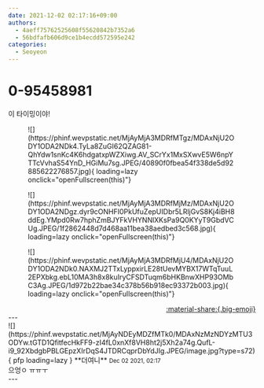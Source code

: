 ```yaml
---
date: 2021-12-02 02:17:16+09:00
authors:
  - 4aeff75762525608f55620842b7352a6
  - 56bdfafb606d9ce1b4ecdd572595e242
categories:
  - Seoyeon
---
```


# 0-95458981

<div class="post-container" markdown="1">
<div class="content-container md-sidebar__scrollwrap" markdown="1">

이 타이밍이야!
<figure markdown="1">
![](https://phinf.wevpstatic.net/MjAyMjA3MDRfMTgz/MDAxNjU2ODY1ODA2NDk4.TyLa8ZuGI62QZAG81-QhYdw1snKc4K6hdgatxpWZXiwg.AV_SCrYx1MxSXwvE5W6npYTTcVvhaS54YnD_HGiMu7sg.JPEG/40890f0fbea54f338de5d92885622276857.jpg){ loading=lazy onclick="openFullscreen(this)"}
</figure>

<figure markdown="1">
![](https://phinf.wevpstatic.net/MjAyMjA3MDRfMjMz/MDAxNjU2ODY1ODA2NDgz.dyr9cONHFI0PkUfuZepUIDbr5LRljGvS8Kj4iBH8ddEg.YMpd0Rw7hphZmBJYFkVHYNNlXKsPa9Q0KYyT9GbdVCUg.JPEG/1f2862448d7d468aa11bea38aedbed3c568.jpg){ loading=lazy onclick="openFullscreen(this)"}
</figure>

<figure markdown="1">
![](https://phinf.wevpstatic.net/MjAyMjA3MDRfMjU4/MDAxNjU2ODY1ODA2NDk0.NAXMJ2TTxLyppxirLE28tUevMYBX17WTqTuuL2EPXbkg.ebL10MA3h8x8kuIryCFSDTuqm6bHKBnwXHP93OMbC3Ag.JPEG/1d972b22bae34c378b56b918ec93372b003.jpg){ loading=lazy onclick="openFullscreen(this)"}
</figure>


</div>
</div>

<div style="text-align: right;" markdown="1">
<a href="https://weverse.io/fromis9/fanpost/0-95458981" style="text-align: right;">:material-share:{.big-emoji}</a>
</div>
---

<div class="comments-container md-sidebar__scrollwrap" markdown="1">
<div class="comment" markdown="1">
<div class='id-container' markdown="1">
![](https://phinf.wevpstatic.net/MjAyNDEyMDZfMTk0/MDAxNzMzNDYzMTU3ODYw.tGTD1QfitfecHkFF9-zI4fL0xnXf8VH8ht2j5Xh2a74g.QufL-i9_92XbdgbPBLGEpzXIrDqS4JTDRCqprDbYdJIg.JPEG/image.jpg?type=s72){ pfp loading=lazy }
**<span class="artist">더여니</span>** <small>Dec 02 2021, 02:17</small><br>
</div>
<div class='comment-body' markdown="1">
으엉ㅇ ㅠㅠㅜ
</div>
</div>
</div>
---
